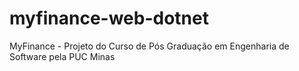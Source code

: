 # myfinance-web-dotnet
MyFinance - Projeto do Curso de Pós Graduação em Engenharia de Software pela PUC Minas
